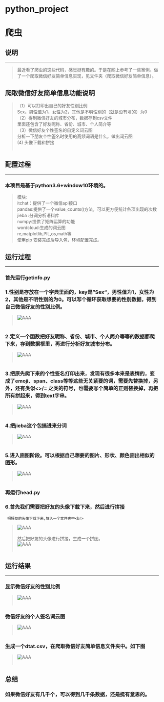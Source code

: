 # python_project
爬虫
==========
## 说明<br>
----------------
>最近看了爬虫的这些代码，感觉挺有趣的。于是在网上参考了一些案例。做了一个爬取微信好友简单信息实现，见文件夹（爬取微信好友简单信息）。<br>
## 爬取微信好友简单信息功能说明<br>
>（1）可以打印出自己的好友性别比例<br>
>  Sex，男性值为1，女性为2，其他是不明性别的（就是没有填的）为0<br>
>（2）得到微信好友的城市分布，数据存到csv文件<br>
>  里面还包含了好友昵称、省份、城市、个人简介等<br>
>（3）微信好友个性签名的自定义词云图<br>
>  分析一下朋友个性签名时使用的高频词语是什么，做出词云图<br>
> (4) 头像下载和拼接<br><br>
## 配置过程<br>
--------------------------
### 本项目是基于python3.6+window10环境的。<br>
>模块:<br>
>itchat：提供了一个微信api接口<br>
>pandas:提供了一个value_counts()方法，可以更方便统计各项出现的次数<br>
>jieba :分词分析语料库<br>
>numpy:提供了矩阵运算的功能<br>
>wordcloud:生成的词云图<br>
re,matplotlib,PIL,os,math等<br>
使用pip 安装完成后导入包，环境配置完成。<br>
## 运行过程<br>
----------------------------
### 首先运行getinfo.py<br>
### 1.性别是存放在一个字典里面的，key是”Sex“，男性值为1，女性为2，其他是不明性别的为0。可以写个循环获取想要的性别数据，得到自己微信好友的性别比例。<br>
>![AAA](https://github.com/zhoujingwhy/python_project/raw/master/说明/QQ截图20180612171017.png)<br><br>
### 2.定义一个函数把好友昵称、省份、城市、个人简介等等的数据都爬下来，存到数据框里，再进行分析好友城市分布。<br>
>![AAA](https://github.com/zhoujingwhy/python_project/raw/master/说明/QQ截图20180612171200.png)<br><br>
### 3.把原先爬下来的个性签名打印出来，发现有很多本来是表情的，变成了emoji、span、class等等这些无关紧要的词，需要先替换掉，另外，还有类似<>/= 之类的符号，也需要写个简单的正则替换掉，再把所有拼起来，得到text字串。<br>
>![AAA](https://github.com/zhoujingwhy/python_project/raw/master/说明/QQ截图20180612171245.png)<br><br>
### 4.把jieba这个包搞进来分词<br>
>![AAA](https://github.com/zhoujingwhy/python_project/raw/master/说明/QQ截图20180612171320.png)<br><br>
### 5.进入画图阶段。可以根据自己想要的图片、形状、颜色画出相似的图形。
>![AAA](https://github.com/zhoujingwhy/python_project/raw/master/说明/QQ截图20180612171416.png)<br><br>
### 再运行head.py<br>
### 6.首先我们需要把好友的头像下载下来，然后进行拼接<br>
     把好友的头像下载下来,放入一个文件夹中<br>
>![AAA](https://github.com/zhoujingwhy/python_project/raw/master/说明/QQ截图20180620211248.png)<br><br>
     然后把好友的头像进行拼接，生成一个拼图。<br>
>![AAA](https://github.com/zhoujingwhy/python_project/raw/master/说明/QQ截图20180620211318.png)<br><br>
     
## 运行结果<br>
-------------------------------------------------------------
### 显示微信好友的性别比例<br>
>![AAA](https://github.com/zhoujingwhy/python_project/raw/master/说明/QQ截图20180612123421.png)<br><br>
### 微信好友的个人签名词云图<br>
>![AAA](https://github.com/zhoujingwhy/python_project/raw/master/说明/Figure_1.png)<br><br>
### 生成一个dtat.csv，在爬取微信好友简单信息文件夹中。如下图<br>
>![AAA](https://github.com/zhoujingwhy/python_project/raw/master/说明/QQ截图20180612184533.png)<br><br>
## 总结<br>
### 如果微信好友有几千个，可以得到几千条数据，还是挺有意思的。
